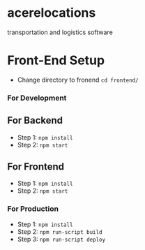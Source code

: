 # acerelocations

transportation and logistics software

# Front-End Setup

- Change directory to fronend `cd frontend/`

### For Development

## For Backend

- Step 1: `npm install`
- Step 2: `npm start`

## For Frontend

- Step 1: `npm install`
- Step 2: `npm start`

### For Production

- Step 1: `npm install`
- Step 2: `npm run-script build`
- Step 3: `npm run-script deploy`
